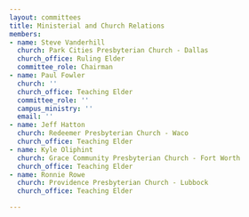 ```yaml
---
layout: committees
title: Ministerial and Church Relations
members:
- name: Steve Vanderhill
  church: Park Cities Presbyterian Church - Dallas
  church_office: Ruling Elder
  committee_role: Chairman
- name: Paul Fowler
  church: ''
  church_office: Teaching Elder
  committee_role: ''
  campus_ministry: ''
  email: ''
- name: Jeff Hatton
  church: Redeemer Presbyterian Church - Waco
  church_office: Teaching Elder
- name: Kyle Oliphint
  church: Grace Community Presbyterian Church - Fort Worth
  church_office: Teaching Elder
- name: Ronnie Rowe
  church: Providence Presbyterian Church - Lubbock
  church_office: Teaching Elder

---
```


